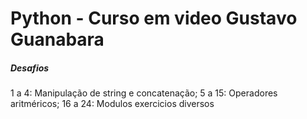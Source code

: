 # Python - Curso em video Gustavo Guanabara

##### Desafios 
1 a 4: Manipulação de string e concatenação;
5 a 15: Operadores aritméricos;
16 a 24: Modulos exercicios diversos
